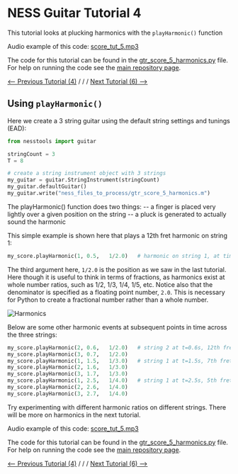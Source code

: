 # NESS Guitar Tutorial 4
This tutorial looks at plucking harmonics with the `playHarmonic()` function

Audio example of this code: [score_tut_5.mp3](http://tommudd.co.uk/ness/audio/gtr_tutorials/score_tut_5.mp3)

The code for this tutorial can be found in the [gtr_score_5_harmonics.py](https://github.com/tommmmudd/ness-tools/gtr_score_5_harmonics.py) file. For help on running the code see the [main repository page](https://tommmmudd.github.io/ness-tools/).

[<-- Previous Tutorial (4)](https://tommmmudd.github.io/ness-tools/tutorials/tutorial4)  / / /  [Next Tutorial (6) -->](https://tommmmudd.github.io/ness-tools/tutorials/tutorial6)

## Using `playHarmonic()`
Here we create a 3 string guitar using the default string settings and tunings (EAD):
```python
from nesstools import guitar

stringCount = 3
T = 8     

# create a string instrument object with 3 strings
my_guitar = guitar.StringInstrument(stringCount)
my_guitar.defaultGuitar()
my_guitar.write("ness_files_to_process/gtr_score_5_harmonics.m")
```

The playHarmonic() function does two things:
-- a finger is placed very lightly over a given position on the string
-- a pluck is generated to actually sound the harmonic

This simple example is shown here that plays a 12th fret harmonic on string 1:
```python
my_score.playHarmonic(1, 0.5, 	1/2.0)   # harmonic on string 1, at time 0.5, halfway along the string (12th fret harmonic)
```
The third argument here, `1/2.0` is the position as we saw in the last tutorial. Here though it is useful to think in terms of fractions, as harmonics exist at whole number ratios, such as 1/2, 1/3, 1/4, 1/5, etc. Notice also that the denominator is specified as a floating point number, `2.0`. This is necessary for Python to create a fractional number rather than a whole number.

![Harmonics](https://upload.wikimedia.org/wikipedia/commons/thumb/2/2f/Moodswingerscale.svg/1920px-Moodswingerscale.svg.png)

 Below are some other harmonic events at subsequent points in time across the three strings:

```python
my_score.playHarmonic(2, 0.6, 	1/2.0)   # string 2 at t=0.6s, 12th fret harmonic (0.5)
my_score.playHarmonic(3, 0.7, 	1/2.0)
my_score.playHarmonic(1, 1.5, 	1/3.0)   # string 1 at t=1.5s, 7th fret harmonic (0.333)
my_score.playHarmonic(2, 1.6, 	1/3.0)
my_score.playHarmonic(3, 1.7, 	1/3.0)
my_score.playHarmonic(1, 2.5, 	1/4.0)   # string 1 at t=2.5s, 5th fret harmonic (0.25)
my_score.playHarmonic(2, 2.6, 	1/4.0)
my_score.playHarmonic(3, 2.7, 	1/4.0)
```

Try experimenting with different harmonic ratios on different strings. There will be more on harmonics in the next tutorial.

Audio example of this code: [score_tut_5.mp3](http://tommudd.co.uk/ness/audio/gtr_tutorials/score_tut_5.mp3)

The code for this tutorial can be found in the [gtr_score_5_harmonics.py](https://github.com/tommmmudd/ness-tools/gtr_score_5_harmonics.py) file. For help on running the code see the [main repository page](https://tommmmudd.github.io/ness-tools/).

[<-- Previous Tutorial (4)](https://tommmmudd.github.io/ness-tools/tutorials/tutorial4)  / / /  [Next Tutorial (6) -->](https://tommmmudd.github.io/ness-tools/tutorials/tutorial6)

